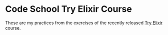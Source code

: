 # Code School Try Elixir Course

These are my practices from the exercises of the recently released [Try Elixir](http://campus.codeschool.com/courses/try-elixir) course.
